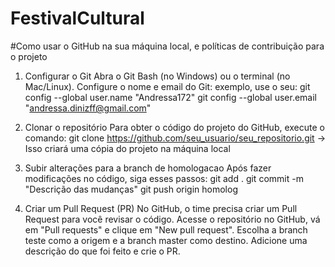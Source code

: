 # FestivalCultural

#Como usar o GitHub na sua máquina local, e políticas de contribuição para o projeto

1) Configurar o Git
  Abra o Git Bash (no Windows) ou o terminal (no Mac/Linux).
  Configure o nome e email do Git:
  exemplo, use o seu:
   git config --global user.name "Andressa172"
   git config --global user.email "andressa.dinizff@gmail.com"


3) Clonar o repositório
  Para obter o código do projeto do GitHub, execute o comando:
  git clone https://github.com/seu_usuario/seu_repositorio.git 
   -> Isso criará uma cópia do projeto na máquina local

  
4) Subir alterações para a branch de homologacao
  Após fazer modificações no código, siga esses passos:
   git add .
   git commit -m "Descrição das mudanças"
   git push origin homolog

   
5) Criar um Pull Request (PR)
  No GitHub, o time precisa criar um Pull Request para você revisar o código.
  Acesse o repositório no GitHub, vá em "Pull requests" e clique em "New pull request".
  Escolha a branch teste como a origem e a branch master como destino.
  Adicione uma descrição do que foi feito e crie o PR.
